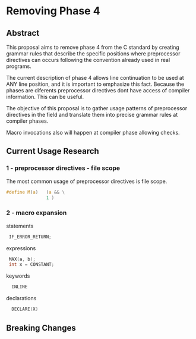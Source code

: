 # Removing Phase 4

## Abstract

This proposal aims to remove phase 4 from the C standard by creating grammar rules that describe the specific positions
where preprocessor directives can occurs following the convention already used in real programs.

The current description of phase 4 allows line continuation to be used at  ANY line position, and it is important to emphasize this fact.
Because the phases are diferents preprocessor directives dont have access of compiler information. This can be useful.

The objective of this proposal is to gather usage patterns of preprocessor directives in the field and translate them into precise grammar rules
at compiler phases.

Macro invocations also will happen at compiler phase allowing checks.

## Current Usage Research

### 1 - preprocessor directives - file scope
The most common usage of preprocessor directives is file scope.

```c
#define M(a)   (a && \
               1 )
```
  
### 2 - macro expansion

statements

```c
 IF_ERROR_RETURN;
```

expressions

```c
 MAX(a, b);
 int x = CONSTANT;
```

keywords
```c
  INLINE
```

declarations
```c
  DECLARE(X)
```



## Breaking Changes

